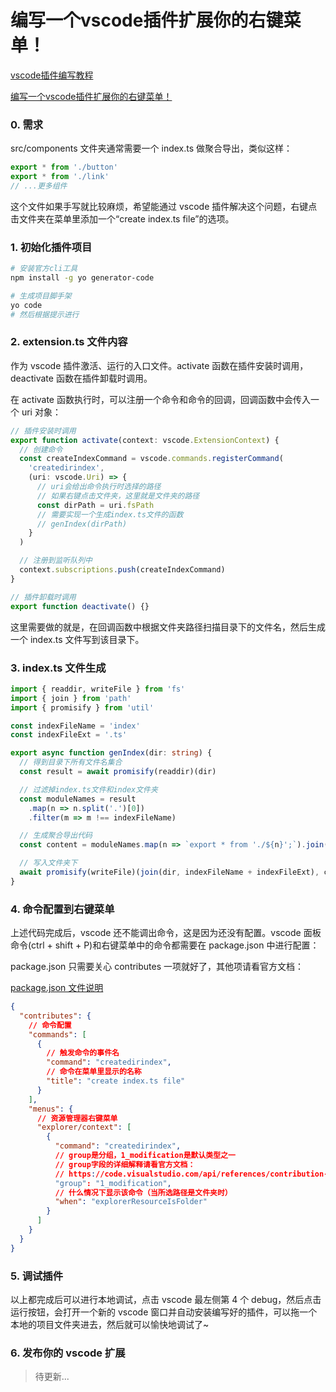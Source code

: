 # 编写一个vscode插件扩展你的右键菜单！

[vscode插件编写教程](https://saber2pr.top/#/blog/VSCode%E6%8F%92%E4%BB%B6%E5%BC%80%E5%8F%91/vscode%E6%8F%92%E4%BB%B6%E7%BC%96%E5%86%99%E6%95%99%E7%A8%8B)

[编写一个vscode插件扩展你的右键菜单！](https://zhuanlan.zhihu.com/p/369595594)

### 0. 需求

src/components 文件夹通常需要一个 index.ts 做聚合导出，类似这样：

```ts
export * from './button'
export * from './link'
// ...更多组件
```

这个文件如果手写就比较麻烦，希望能通过 vscode 插件解决这个问题，右键点击文件夹在菜单里添加一个“create index.ts file”的选项。

### 1. 初始化插件项目

```bash
# 安装官方cli工具
npm install -g yo generator-code

# 生成项目脚手架
yo code
# 然后根据提示进行
```

### 2. extension.ts 文件内容

作为 vscode 插件激活、运行的入口文件。activate 函数在插件安装时调用，deactivate 函数在插件卸载时调用。

在 activate 函数执行时，可以注册一个命令和命令的回调，回调函数中会传入一个 uri 对象：

```ts
// 插件安装时调用
export function activate(context: vscode.ExtensionContext) {
  // 创建命令
  const createIndexCommand = vscode.commands.registerCommand(
    'createdirindex',
    (uri: vscode.Uri) => {
      // uri会给出命令执行时选择的路径
      // 如果右键点击文件夹，这里就是文件夹的路径
      const dirPath = uri.fsPath
      // 需要实现一个生成index.ts文件的函数
      // genIndex(dirPath)
    }
  )

  // 注册到监听队列中
  context.subscriptions.push(createIndexCommand)
}

// 插件卸载时调用
export function deactivate() {}
```

这里需要做的就是，在回调函数中根据文件夹路径扫描目录下的文件名，然后生成一个 index.ts 文件写到该目录下。

### 3. index.ts 文件生成

```ts
import { readdir, writeFile } from 'fs'
import { join } from 'path'
import { promisify } from 'util'

const indexFileName = 'index'
const indexFileExt = '.ts'

export async function genIndex(dir: string) {
  // 得到目录下所有文件名集合
  const result = await promisify(readdir)(dir)

  // 过滤掉index.ts文件和index文件夹
  const moduleNames = result
    .map(n => n.split('.')[0])
    .filter(m => m !== indexFileName)

  // 生成聚合导出代码
  const content = moduleNames.map(n => `export * from './${n}';`).join('\n')

  // 写入文件夹下
  await promisify(writeFile)(join(dir, indexFileName + indexFileExt), content)
}
```

### 4. 命令配置到右键菜单

上述代码完成后，vscode 还不能调出命令，这是因为还没有配置。vscode 面板命令(ctrl + shift + P)和右键菜单中的命令都需要在 package.json 中进行配置：

package.json 只需要关心 contributes 一项就好了，其他项请看官方文档：

[package.json 文件说明](https://code.visualstudio.com/api/references/extension-manifest)

```json
{
  "contributes": {
    // 命令配置
    "commands": [
      {
        // 触发命令的事件名
        "command": "createdirindex",
        // 命令在菜单里显示的名称
        "title": "create index.ts file"
      }
    ],
    "menus": {
      // 资源管理器右键菜单
      "explorer/context": [
        {
          "command": "createdirindex",
          // group是分组，1_modification是默认类型之一
          // group字段的详细解释请看官方文档：
          // https://code.visualstudio.com/api/references/contribution-points#Sorting-of-groups
          "group": "1_modification",
          // 什么情况下显示该命令（当所选路径是文件夹时）
          "when": "explorerResourceIsFolder"
        }
      ]
    }
  }
}
```

### 5. 调试插件

以上都完成后可以进行本地调试，点击 vscode 最左侧第 4 个 debug，然后点击运行按钮，会打开一个新的 vscode 窗口并自动安装编写好的插件，可以拖一个本地的项目文件夹进去，然后就可以愉快地调试了~

### 6. 发布你的 vscode 扩展

> 待更新...
